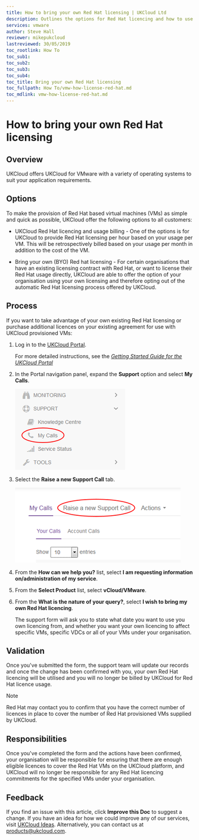 ```yaml
---
title: How to bring your own Red Hat licensing | UKCloud Ltd
description: Outlines the options for Red Hat licencing and how to use your own licencing
services: vmware
author: Steve Hall
reviewer: mikepukcloud
lastreviewed: 30/05/2019
toc_rootlink: How To
toc_sub1: 
toc_sub2:
toc_sub3:
toc_sub4:
toc_title: Bring your own Red Hat licensing
toc_fullpath: How To/vmw-how-license-red-hat.md
toc_mdlink: vmw-how-license-red-hat.md
---
```


# How to bring your own Red Hat licensing

## Overview

UKCloud offers UKCloud for VMware with a variety of operating systems to suit your application requirements.

## Options

To make the provision of Red Hat based virtual machines (VMs) as simple and quick as possible, UKCloud offer the following options to all customers:

- UKCloud Red Hat licencing and usage billing - One of the options is for UKCloud to provide Red Hat licensing per hour based on your usage per VM. This will be retrospectively billed based on your usage per month in addition to the cost of the VM.

- Bring your own (BYO) Red hat licensing - For certain organisations that have an existing licensing contract with Red Hat, or want to license their Red Hat usage directly, UKCloud are able to offer the option of your organisation using your own licensing and therefore opting out of the automatic Red Hat licensing process offered by UKCloud.

## Process

If you want to take advantage of your own existing Red Hat licensing or purchase additional licences on your existing agreement for use with UKCloud provisioned VMs:

1. Log in to the [UKCloud Portal](https://portal.ukcloud.com/login).

    For more detailed instructions, see the [*Getting Started Guide for the UKCloud Portal*](../portal/ptl-gs.md)

2. In the Portal navigation panel, expand the **Support** option and select **My Calls**.

    ![My Calls menu option](images/ptl-mnu-my-calls.png)

3. Select the **Raise a new Support Call** tab.

    ![Raising a support call](images/ptl-my-calls-new-ticket.png)

4. From the **How can we help you?** list, select **I am requesting information on/administration of my service**.

5. From the **Select Product** list, select **vCloud/VMware**.

6. From the **What is the nature of your query?**, select **I wish to bring my own Red Hat licencing**.

    The support form will ask you to state what date you want to use you own licencing from, and whether you want your own licencing to affect specific VMs, specific VDCs or all of your VMs under your organisation.

## Validation

Once you've submitted the form, the support team will update our records and once the change has been confirmed with you, your own Red Hat licencing will be utilised and you will no longer be billed by UKCloud for Red Hat licence usage.

> [!NOTE]
> Red Hat may contact you to confirm that you have the correct number of licences in place to cover the number of Red Hat provisioned VMs supplied by UKCloud.

## Responsibilities

Once you've completed the form and the actions have been confirmed, your organisation will be responsible for ensuring that there are enough eligible licences to cover the Red Hat VMs on the UKCloud platform, and UKCloud will no longer be responsible for any Red Hat licencing commitments for the specified VMs under your organisation.

## Feedback

If you find an issue with this article, click **Improve this Doc** to suggest a change. If you have an idea for how we could improve any of our services, visit [UKCloud Ideas](https://ideas.ukcloud.com). Alternatively, you can contact us at <products@ukcloud.com>.

